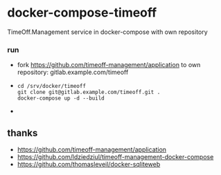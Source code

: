 # docker-compose-timeoff
TimeOff.Management service in docker-compose with own repository

### run
* fork https://github.com/timeoff-management/application to own repository: gitlab.example.com/timeoff
* 
  ```
  cd /srv/docker/timeoff
  git clone git@gitlab.example.com/timeoff.git .
  docker-compose up -d --build
  ```
* 

## thanks 
* https://github.com/timeoff-management/application
* https://github.com/ldziedziul/timeoff-management-docker-compose
* https://github.com/thomasleveil/docker-sqliteweb
